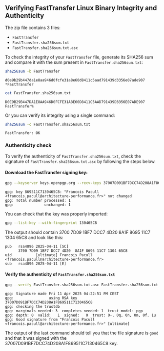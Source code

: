 ## Verifying FastTransfer Linux Binary Integrity and Authenticity

The zip file contains 3 files:
- `FastTransfer`
- `FastTransfer.sha256sum.txt`
- `FastTransfer.sha256sum.txt.asc`

To check the integrity of your `FastTransfer` file, generate its SHA256 sum and compare it with the sum present in `FastTransfer.sha256sum.txt`:

```bash
sha256sum -b FastTransfer
```

	d0e9b29b447da1e8aa946d0fcfe31a8e60d8411c5aad791439d3356e07ade907 *FastTransfer

```bash
cat FastTransfer.sha256sum.txt
```

	D0E9B29B447DA1E8AA946D0FCFE31A8E60D8411C5AAD791439D3356E07ADE907  FastTransfer%    

Or you can verify its integrity using a single command:
```bash
sha256sum -c FastTransfer.sha256sum.txt
```

	FastTransfer: OK

### Authenticity check

To verify the authenticity of `FastTransfer.sha256sum.txt`, check the signature of `FastTransfer.sha256sum.txt.asc` by following the steps below.

#### Download the FastTransfer signing key:

```bash
gpg --keyserver keys.openpgp.org --recv-keys 37007D091BF7DCC74D208A1F869511C7130465C8
```

	gpg: key 869511C7130465C8: "Francois Pacull <francois.pacull@architecture-performance.fr>" not changed
	gpg: Total number processed: 1
	gpg:              unchanged: 1

You can check that the key was properly imported:

```bash
gpg --list-key --with-fingerprint 130465C8
```

The output should contain 3700 7D09 1BF7 DCC7 4D20  8A1F 8695 11C7 1304 65C8 and look like this:

	pub   rsa4096 2025-04-11 [SC]
	      3700 7D09 1BF7 DCC7 4D20  8A1F 8695 11C7 1304 65C8
	uid           [ultimate] Francois Pacull <francois.pacull@architecture-performance.fr>
	sub   rsa4096 2025-04-11 [E]


#### Verify the authenticity of `FastTransfer.sha256sum.txt`

```bash
gpg --verify FastTransfer.sha256sum.txt.asc FastTransfer.sha256sum.txt
```
	gpg: Signature made Fri 11 Apr 2025 04:22:51 PM CEST
	gpg:                using RSA key 37007D091BF7DCC74D208A1F869511C7130465C8
	gpg: checking the trustdb
	gpg: marginals needed: 3  completes needed: 1  trust model: pgp
	gpg: depth: 0  valid:   1  signed:   0  trust: 0-, 0q, 0n, 0m, 0f, 1u
	gpg: Good signature from "Francois Pacull <francois.pacull@architecture-performance.fr>" [ultimate]

The output of the last command should tell you that the file signature is `good` and that it was signed with the 37007D091BF7DCC74D208A1F869511C7130465C8 key.

